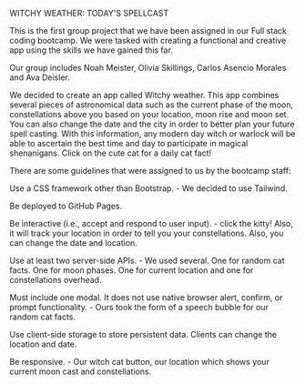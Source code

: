 WITCHY WEATHER: TODAY'S SPELLCAST

This is the first group project that we have been assigned in our Full stack coding bootcamp.
We were tasked with creating a functional and creative app using the skills we have gained this far. 

Our group includes Noah Meister, Olivia Skillings, Carlos Asencio Morales and Ava Deisler.

We decided to create an app called Witchy weather. This app combines several pieces of astronomical data such as the current phase of the moon, constellations above you based on your location, moon rise and moon set. You can also change the date and the city in order to better plan your future spell casting. With this information, any modern day witch or warlock will be able to ascertain the best time and day to participate in magical shenanigans. Click on the cute cat for a daily cat fact!

There are some guidelines that were assigned to us by the bootcamp staff:

Use a CSS framework other than Bootstrap. - We decided to use Tailwind.

Be deployed to GitHub Pages.

Be interactive (i.e., accept and respond to user input). - click the kitty!
Also, it will track your location in order to tell you your constellations.
Also, you can change the date and location.

Use at least two server-side APIs. - We used several. One for random cat facts. One for moon phases. One for current location and one for constellations overhead.

Must include one modal. It does not use native browser alert, confirm, or prompt functionality. - Ours took the form of a speech bubble for our random cat facts.

Use client-side storage to store persistent data. Clients can change the location and date.

Be responsive. - Our witch cat button, our location which shows your current moon cast and constellations.



